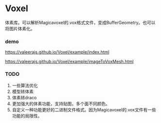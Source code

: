 # Voxel

体素库。可以解析Magicavoxel的.vox格式文件，变成BufferGeometry。也可以将图片体素化。

### demo

https://valeerajs.github.io/Voxel/example/index.html

https://valeerajs.github.io/Voxel/example/imageToVoxMesh.html

### TODO

1. 一些算法优化
2. 模型转体素
3. 体素转draco
4. 更加强大的体素功能，支持贴图，多个面不同颜色。
5. 自定义一种功能更好的二进制文件格式。因为Magicavoxel的.vox文件有一些功能的局限性。
